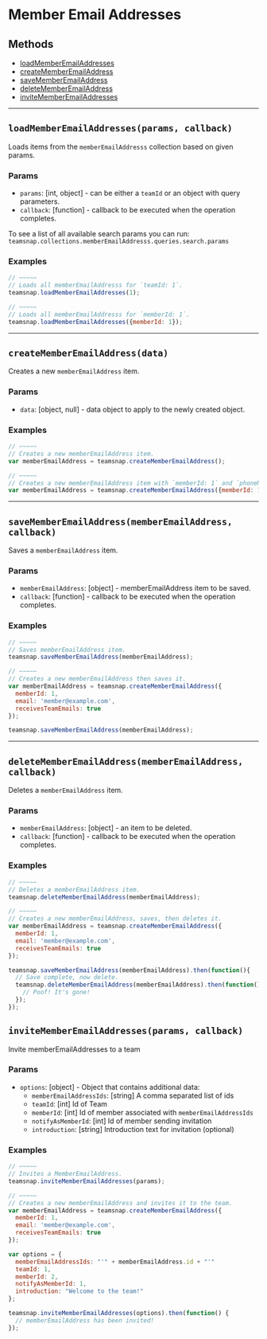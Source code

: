 # Member Email Addresses

## Methods

- [loadMemberEmailAddresses](#loadMemberEmailAddresses)
- [createMemberEmailAddress](#createMemberEmailAddress)
- [saveMemberEmailAddress](#saveMemberEmailAddress)
- [deleteMemberEmailAddress](#deleteMemberEmailAddress)
- [inviteMemberEmailAddresses](#inviteMemberEmailAddresses)


---
<a id="loadMemberEmailAddresses"></a>
## `loadMemberEmailAddresses(params, callback)`
Loads items from the `memberEmailAddresss` collection based on given params.

### Params
* `params`: [int, object] - can be either a `teamId` or an object with query parameters.
* `callback`: [function] - callback to be executed when the operation completes.

To see a list of all available search params you can run:
`teamsnap.collections.memberEmailAddresss.queries.search.params`

### Examples
```javascript
// ~~~~~
// Loads all memberEmailAddresss for `teamId: 1`.
teamsnap.loadMemberEmailAddresses(1);

// ~~~~~
// Loads all memberEmailAddresss for `memberId: 1`.
teamsnap.loadMemberEmailAddresses({memberId: 1});
```


---


<a id="createMemberEmailAddress"></a>
## `createMemberEmailAddress(data)`
Creates a new `memberEmailAddress` item.

### Params
* `data`: [object, null] - data object to apply to the newly created object.

### Examples
```javascript
// ~~~~~
// Creates a new memberEmailAddress item.
var memberEmailAddress = teamsnap.createMemberEmailAddress();

// ~~~~~
// Creates a new memberEmailAddress item with `memberId: 1` and `phoneNumber: 1`.
var memberEmailAddress = teamsnap.createMemberEmailAddress({memberId: 1});
```


---


<a id="saveMemberEmailAddress"></a>
## `saveMemberEmailAddress(memberEmailAddress, callback)`
Saves a `memberEmailAddress` item.

### Params
* `memberEmailAddress`: [object] - memberEmailAddress item to be saved.
* `callback`: [function] - callback to be executed when the operation completes.

### Examples
```javascript
// ~~~~~
// Saves memberEmailAddress item.
teamsnap.saveMemberEmailAddress(memberEmailAddress);

// ~~~~~
// Creates a new memberEmailAddress then saves it.
var memberEmailAddress = teamsnap.createMemberEmailAddress({
  memberId: 1,
  email: 'member@example.com',
  receivesTeamEmails: true
});

teamsnap.saveMemberEmailAddress(memberEmailAddress);
```


---


<a id="deleteMemberEmailAddress"></a>
## `deleteMemberEmailAddress(memberEmailAddress, callback)`
Deletes a `memberEmailAddress` item.

### Params
* `memberEmailAddress`: [object] - an item to be deleted.
* `callback`: [function] - callback to be executed when the operation completes.

### Examples
```javascript
// ~~~~~
// Deletes a memberEmailAddress item.
teamsnap.deleteMemberEmailAddress(memberEmailAddress);

// ~~~~~
// Creates a new memberEmailAddress, saves, then deletes it.
var memberEmailAddress = teamsnap.createMemberEmailAddress({
  memberId: 1,
  email: 'member@example.com',
  receivesTeamEmails: true
});

teamsnap.saveMemberEmailAddress(memberEmailAddress).then(function(){
  // Save complete, now delete.
  teamsnap.deleteMemberEmailAddress(memberEmailAddress).then(function(){
    // Poof! It's gone!
  });
});
```
<a id="inviteMemberEmailAddresses"></a>
## `inviteMemberEmailAddresses(params, callback)`
Invite memberEmailAddresses to a team

### Params
* `options`: [object] - Object that contains additional data:
  * `memberEmailAddressIds`: [string] A comma separated list of ids
  * `teamId`: [int] Id of Team
  * `memberId`: [int] Id of member associated with `memberEmailAddressIds`
  * `notifyAsMemberId`: [int] Id of member sending invitation
  * `introduction`: [string] Introduction text for invitation (optional)

### Examples
```javascript
// ~~~~~
// Invites a MemberEmailAddress.
teamsnap.inviteMemberEmailAddresses(params);

// ~~~~~
// Creates a new memberEmailAddress and invites it to the team. 
var memberEmailAddress = teamsnap.createMemberEmailAddress({
  memberId: 1,
  email: 'member@example.com',
  receivesTeamEmails: true
});

var options = {
  memberEmailAddressIds: "'" + memberEmailAddress.id + "'"
  teamId: 1,
  memberId: 2,
  notifyAsMemberId: 1,
  introduction: "Welcome to the team!"
};

teamsnap.inviteMemberEmailAddresses(options).then(function() {
  // memberEmailAddress has been invited!
});
```
